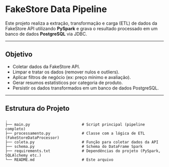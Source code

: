 # FakeStore Data Pipeline

Este projeto realiza a extração, transformação e carga (ETL) de dados da FakeStore API utilizando **PySpark** e grava o resultado processado em um banco de dados **PostgreSQL** via JDBC.

---

##  Objetivo

- Coletar dados da FakeStore API.
- Limpar e tratar os dados (remover nulos e outliers).
- Aplicar filtros de negócio (ex: preço mínimo e avaliação).
- Gerar resumos estatísticos por categoria de produto.
- Persistir os dados transformados em um banco de dados PostgreSQL.

---

##  Estrutura do Projeto

```text
.
├── main.py                       # Script principal (pipeline completo)
├── processamento.py              # Classe com a lógica de ETL (FakeStoreDataProcessor)
├── coleta.py                     # Função para coletar dados da API
├── schema.py                     # Schema do DataFrame Spark
├── requirements.txt              # Dependências do projeto (PySpark, SQLAlchemy etc.)
└── README.md                     # Este arquivo

